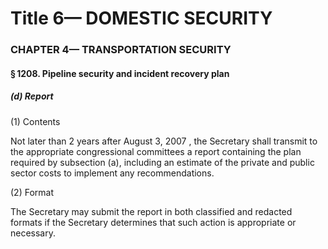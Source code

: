
# Title 6— DOMESTIC SECURITY
### CHAPTER 4— TRANSPORTATION SECURITY
#### § 1208. Pipeline security and incident recovery plan
##### (d) Report

(1) Contents

Not later than 2 years after August 3, 2007 , the Secretary shall transmit to the appropriate congressional committees a report containing the plan required by subsection (a), including an estimate of the private and public sector costs to implement any recommendations.

(2) Format

The Secretary may submit the report in both classified and redacted formats if the Secretary determines that such action is appropriate or necessary.
